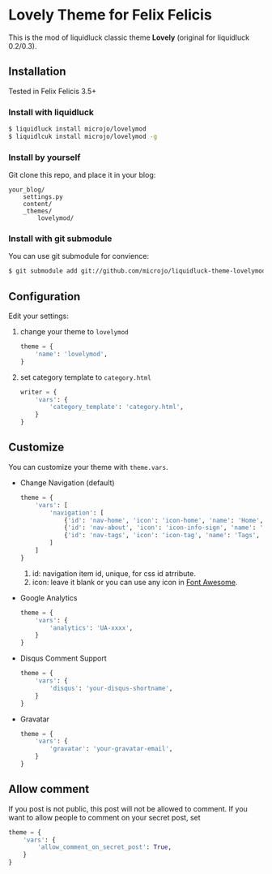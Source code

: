 # Lovely Theme for Felix Felicis

This is the mod of liquidluck classic theme **Lovely** (original for liquidluck 0.2/0.3).



## Installation

Tested in Felix Felicis 3.5+


### Install with liquidluck

```bash
$ liquidluck install microjo/lovelymod
$ liquidlcuk install microjo/lovelymod -g
```

### Install by yourself

Git clone this repo, and place it in your blog:

```
your_blog/
    settings.py
    content/
    _themes/
        lovelymod/
```

### Install with git submodule

You can use git submodule for convience:

```bash
$ git submodule add git://github.com/microjo/liquidluck-theme-lovelymod.git _themes/lovelymod
```


## Configuration

Edit your settings:

1. change your theme to ``lovelymod``

	```python
	theme = {
		'name': 'lovelymod',
	}
	```

2. set category template to ``category.html``

	```python
	writer = {
	    'vars': {
	        'category_template': 'category.html',
	    }
	}
	```

## Customize

You can customize your theme with ``theme.vars``.

+ Change Navigation (default)

	```python
	theme = {
	    'vars': [
	        'navigation': [
				{'id': 'nav-home', 'icon': 'icon-home', 'name': 'Home', 'link': '/'},
				{'id': 'nav-about', 'icon': 'icon-info-sign', 'name': 'About', 'link': '/about.html'},
				{'id': 'nav-tags', 'icon': 'icon-tag', 'name': 'Tags', 'link': '/tag/'}
	        ]
	    ]
	}
	```
	1. id: navigation item id, unique, for css id atrribute.
	2. icon: leave it blank or you can use any icon in [Font Awesome](http://fortawesome.github.com/Font-Awesome/).

+ Google Analytics

	```python
	theme = {
	    'vars': {
	        'analytics': 'UA-xxxx',
	    }
	}
	```

+ Disqus Comment Support

	```python
	theme = {
	    'vars': {
	        'disqus': 'your-disqus-shortname',
	    }
	}
	```

+ Gravatar

	```python
	theme = {
	    'vars': {
	        'gravatar': 'your-gravatar-email',
	    }
	}
	```


## Allow comment

If you post is not public, this post will not be allowed to comment.
If you want to allow people to comment on your secret post, set

```python
theme = {
    'vars': {
        'allow_comment_on_secret_post': True,
    }
}
```
